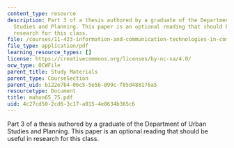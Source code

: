 ```yaml
---
content_type: resource
description: Part 3 of a thesis authored by a graduate of the Department of Urban
  Studies and Planning. This paper is an optional reading that should be useful in
  research for this class.
file: /courses/11-423-information-and-communication-technologies-in-community-development-spring-2004/4c27cd502cd63c17a0154e0634b365c6_mahon65_75.pdf
file_type: application/pdf
learning_resource_types: []
license: https://creativecommons.org/licenses/by-nc-sa/4.0/
ocw_type: OCWFile
parent_title: Study Materials
parent_type: CourseSection
parent_uid: b122e7b4-06c5-5e56-899c-f85d488176a5
resourcetype: Document
title: mahon65_75.pdf
uid: 4c27cd50-2cd6-3c17-a015-4e0634b365c6
---
```

Part 3 of a thesis authored by a graduate of the Department of Urban Studies and Planning. This paper is an optional reading that should be useful in research for this class.